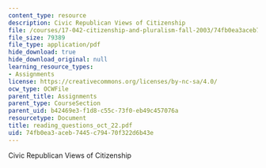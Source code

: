```yaml
---
content_type: resource
description: Civic Republican Views of Citizenship
file: /courses/17-042-citizenship-and-pluralism-fall-2003/74fb0ea3aceb7445c79470f322d6b43e_reading_questions_oct_22.pdf
file_size: 79389
file_type: application/pdf
hide_download: true
hide_download_original: null
learning_resource_types:
- Assignments
license: https://creativecommons.org/licenses/by-nc-sa/4.0/
ocw_type: OCWFile
parent_title: Assignments
parent_type: CourseSection
parent_uid: b42469e3-f1d8-c55c-73f0-eb49c457076a
resourcetype: Document
title: reading_questions_oct_22.pdf
uid: 74fb0ea3-aceb-7445-c794-70f322d6b43e
---
```

Civic Republican Views of Citizenship